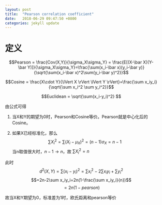 ```yaml
---
layout: post
title:  "Pearson correlation coefficient"
date:   2018-06-29 09:47:50 +0800
categories: jekyll update
---
```

<script type="text/x-mathjax-config">
  MathJax.Hub.Config({
    extensions: ["tex2jax.js"],
    jax: ["input/TeX", "output/HTML-CSS"],
    tex2jax: {
      <!--$表示行内元素，$$表示块状元素 -->
      inlineMath: [ ['$','$'], ["\\(","\\)"] ],
      processEscapes: true
    },
    "HTML-CSS": { availableFonts: ["TeX"] }
  });
</script>
<!--加载MathJax的最新文件， async表示异步加载进来 -->
<script type="text/javascript" async src="https://cdn.mathjax.org/mathjax/latest/MathJax.js">
</script>
# 定义
$$Pearson = \frac{Cov(X,Y)}{\sigma_X\sigma_Y} = \frac{E[(X-\bar X)(Y-\bar Y)]}{\sigma_X\sigma_Y}=\frac{\sum(x_i-\bar x)(y_i-\bar y)}{\sqrt{\sum(x_i-\bar x)^2\sum(y_i-\bar y)^2}}$$


$$Cosine = \frac{X\cdot Y}{\lVert X \rVert \lVert Y \rVert}=\frac{\sum x_iy_i}{\sqrt{\sum x_i^2 \sum y_i^2}}$$



$$Euclidean = \sqrt{\sum(x_i-y_i)^2} $$


由公式可得

1. 当X和Y的期望为0时，Pearson和Cosine等价。Pearson就是中心化后的Cosine。

2. 如果X已经标准化，那么
$$\sum X_i^2 = \sum (X_i-\mu_X)^2=(n-1)\sigma_X=n-1$$
当n取值很大时，$n-1\rightarrow n$，故
$\sum X_i^2=n$

此时$$d^2(X,Y)=\sum(x_i-y_i)^2=\sum x_i^2 -2\sum x_iy_i+\sum y_i^2$$
$$=2n-2\sum x_iy_i=2n(1-\frac{\sum x_iy_i}{n})$$
$$=2n(1-pearson)$$

故当X和Y期望为0，标准差为1时，欧氏距离和pearson等价